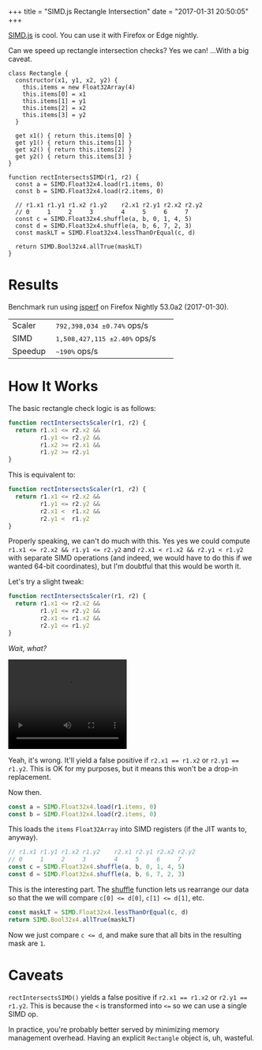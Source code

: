 +++
title = "SIMD.js Rectangle Intersection"
date = "2017-01-31 20:50:05"
+++

[SIMD.js](https://github.com/tc39/ecmascript_simd) is cool. You can use
it with Firefox or Edge nightly.

Can we speed up rectangle intersection checks? Yes we can! ...With a big
caveat.

    class Rectangle {
      constructor(x1, y1, x2, y2) {
        this.items = new Float32Array(4)
        this.items[0] = x1
        this.items[1] = y1
        this.items[2] = x2
        this.items[3] = y2
      }

      get x1() { return this.items[0] }
      get y1() { return this.items[1] }
      get x2() { return this.items[2] }
      get y2() { return this.items[3] }
    }

    function rectIntersectsSIMD(r1, r2) {
      const a = SIMD.Float32x4.load(r1.items, 0)
      const b = SIMD.Float32x4.load(r2.items, 0)

      // r1.x1 r1.y1 r1.x2 r1.y2    r2.x1 r2.y1 r2.x2 r2.y2
      // 0     1     2     3        4     5     6     7
      const c = SIMD.Float32x4.shuffle(a, b, 0, 1, 4, 5)
      const d = SIMD.Float32x4.shuffle(a, b, 6, 7, 2, 3)
      const maskLT = SIMD.Float32x4.lessThanOrEqual(c, d)

      return SIMD.Bool32x4.allTrue(maskLT)
    }

Results
=======

Benchmark run using [jsperf](https://jsperf.com/simdrectanglegniwer) on Firefox Nightly 53.0a2 (2017-01-30).

<table>
<colgroup>
  <col style="width: 25%;">
  <col style="width: 70%;">
</colgroup>
<tr><td>Scaler</td><td><tt>792,398,034 ±0.74%</tt> ops/s</td></tr>
<tr><td>SIMD</td><td><tt>1,508,427,115 ±2.40%</tt> ops/s</td></tr>
<tr><td>Speedup</td><td><tt>~190%</tt> ops/s</td></tr>
</table>

How It Works
============

The basic rectangle check logic is as follows:

~~~javascript
function rectIntersectsScaler(r1, r2) {
  return r1.x1 <= r2.x2 &&
         r1.y1 <= r2.y2 &&
         r1.x2 >= r2.x1 &&
         r1.y2 >= r2.y1
}
~~~

This is equivalent to:

~~~javascript
function rectIntersectsScaler(r1, r2) {
  return r1.x1 <= r2.x2 &&
         r1.y1 <= r2.y2 &&
         r2.x1 <  r1.x2 &&
         r2.y1 <  r1.y2
}
~~~

Properly speaking, we can't do much with this. Yes yes we could compute
`r1.x1 <= r2.x2 && r1.y1 <= r2.y2` and `r2.x1 < r1.x2 && r2.y1 < r1.y2`
with separate SIMD operations (and indeed, we would have to do this if
we wanted 64-bit coordinates), but I'm doubtful that this would be worth
it.

Let's try a slight tweak:

~~~javascript
function rectIntersectsScaler(r1, r2) {
  return r1.x1 <= r2.x2 &&
         r1.y1 <= r2.y2 &&
         r2.x1 <= r1.x2 &&
         r2.y1 <= r1.y2
}
~~~

*Wait, what?*

<video src="/images/thats-wrong.webm" width=240 height=181 autoplay loop></video>

Yeah, it's wrong. It'll yield a false positive if `r2.x1 == r1.x2` or
`r2.y1 == r1.y2`. This is OK for my purposes, but it means this won't be
a drop-in replacement.

Now then.

~~~javascript
const a = SIMD.Float32x4.load(r1.items, 0)
const b = SIMD.Float32x4.load(r2.items, 0)
~~~

This loads the `items` `Float32Array` into SIMD registers (if the JIT
wants to, anyway).

~~~javascript
// r1.x1 r1.y1 r1.x2 r1.y2    r2.x1 r2.y1 r2.x2 r2.y2
// 0     1     2     3        4     5     6     7
const c = SIMD.Float32x4.shuffle(a, b, 0, 1, 4, 5)
const d = SIMD.Float32x4.shuffle(a, b, 6, 7, 2, 3)
~~~

This is the interesting part. The [shuffle](https://developer.mozilla.org/en-US/docs/Web/JavaScript/Reference/Global_Objects/SIMD/shuffle)
function lets us rearrange our data so that the we will compare
`c[0] <= d[0]`, `c[1] <= d[1]`, etc.

~~~javascript
const maskLT = SIMD.Float32x4.lessThanOrEqual(c, d)
return SIMD.Bool32x4.allTrue(maskLT)
~~~

Now we just compare `c <= d`, and make sure that all bits in the resulting
mask are `1`.

Caveats
=======

`rectIntersectsSIMD()` yields a false positive if `r2.x1 == r1.x2` or
`r2.y1 == r1.y2`. This is because the `<` is transformed into `<=` so we
can use a single SIMD op.

In practice, you're probably better served by minimizing memory management
overhead. Having an explicit `Rectangle` object is, uh, wasteful.
